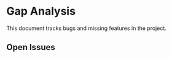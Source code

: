 # Gap Analysis

This document tracks bugs and missing features in the project.

## Open Issues

<!-- All issues related to text chunking splitting words have been resolved. -->

